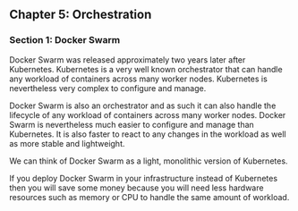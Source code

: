 ## Chapter 5: Orchestration

### Section 1: Docker Swarm

Docker Swarm was released approximately two years later after Kubernetes.
Kubernetes is a very well known orchestrator that can handle any workload of containers across many worker nodes.
Kubernetes is nevertheless very complex to configure and manage.

Docker Swarm is also an orchestrator and as such it can also handle the lifecycle of any workload of containers across many worker nodes.
Docker Swarm is nevertheless much easier to configure and manage than Kubernetes.
It is also faster to react to any changes in the workload as well as more stable and lightweight.

We can think of Docker Swarm as a light, monolithic version of Kubernetes.

If you deploy Docker Swarm in your infrastructure instead of Kubernetes then you will save some money because you will need less hardware resources such as memory or CPU to handle the same amount of workload.
